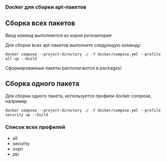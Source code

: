 ### Docker для сборки apt-пакетов

## Сборка всех пакетов

*Ввод команд выполняется из корня репозитория*

Для сборки всех apt-пакетов выполните следующую команду:

```docker compose --project-directory ./ -f docker/compose.yml --profile all up --build```

Сформированные пакеты располагаются в packages/

## Сборка одного пакета

Для сборки одного пакета, используется профили docker compose, например

```docker compose --project-directory ./ -f docker/compose.yml --profile security up --build```

### Список всех профилей
* all
* security
* ovpn
* pki
